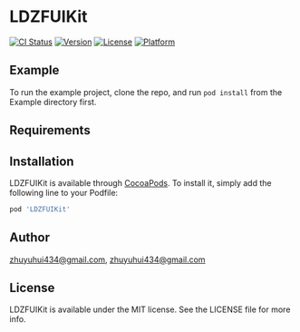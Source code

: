 # LDZFUIKit

[![CI Status](https://img.shields.io/travis/zhuyuhui434@gmail.com/LDZFUIKit.svg?style=flat)](https://travis-ci.org/zhuyuhui434@gmail.com/LDZFUIKit)
[![Version](https://img.shields.io/cocoapods/v/LDZFUIKit.svg?style=flat)](https://cocoapods.org/pods/LDZFUIKit)
[![License](https://img.shields.io/cocoapods/l/LDZFUIKit.svg?style=flat)](https://cocoapods.org/pods/LDZFUIKit)
[![Platform](https://img.shields.io/cocoapods/p/LDZFUIKit.svg?style=flat)](https://cocoapods.org/pods/LDZFUIKit)

## Example

To run the example project, clone the repo, and run `pod install` from the Example directory first.

## Requirements

## Installation

LDZFUIKit is available through [CocoaPods](https://cocoapods.org). To install
it, simply add the following line to your Podfile:

```ruby
pod 'LDZFUIKit'
```

## Author

zhuyuhui434@gmail.com, zhuyuhui434@gmail.com

## License

LDZFUIKit is available under the MIT license. See the LICENSE file for more info.
